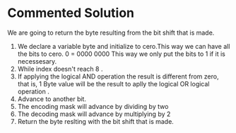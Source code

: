 # Commented Solution

We are going to return the byte resulting from the bit shift that is made.

1. We declare a variable byte and initialize to cero.This way we can have all the bits to cero.
   0 = 0000 0000 
   This way we only put the bits to 1 if it is necessesary. 
2. While index doesn't reach 8 .
3. If applying the logical AND operation the result is different from zero, that is, 1
   Byte value will be the result to aplly the logical OR logical operation .
4. Advance to another bit.
5. The encoding mask will advance by dividing by two
6. The decoding mask will advance by multiplying by 2 
7. Return the byte reslting with the bit shift that is made. 
